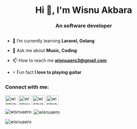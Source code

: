 <h1 align="center">Hi 👋, I'm Wisnu Akbara</h1>
<h3 align="center">An software developer</h3>
<p align="left"> <a href="https://twitter.com/" target="blank"><img src="https://img.shields.io/twitter/follow/?logo=twitter&style=for-the-badge" alt="" /></a> </p>

- 🌱 I’m currently learning **Laravel, Golang**

- 💬 Ask me about **Music, Coding**

- 📫 How to reach me **wisnuaero3@gmail.com**

- ⚡ Fun fact **I love to playing guitar**

<h3 align="left">Connect with me:</h3>
<p align="left">
<a href="https://linkedin.com/in/wisnuakbara" target="blank"><img align="center" src="https://raw.githubusercontent.com/rahuldkjain/github-profile-readme-generator/master/src/images/icons/Social/linked-in-alt.svg" alt="wisnuakbara" height="30" width="40" /></a>
<a href="https://instagram.com/wisnuuakbr_" target="blank"><img align="center" src="https://raw.githubusercontent.com/rahuldkjain/github-profile-readme-generator/master/src/images/icons/Social/instagram.svg" alt="wisnuuakbr_" height="30" width="40" /></a>
<a href="https://www.behance.net/wisnuaero" target="blank"><img align="center" src="https://raw.githubusercontent.com/rahuldkjain/github-profile-readme-generator/master/src/images/icons/Social/behance.svg" alt="wisnuaero" height="30" width="40" /></a>
<a href="https://discord.gg/wisnuakbara" target="blank"><img align="center" src="https://raw.githubusercontent.com/rahuldkjain/github-profile-readme-generator/master/src/images/icons/Social/discord.svg" alt="wisnuakbara" height="30" width="40" /></a>
</p>

<p><img align="left" src="https://github-readme-stats.vercel.app/api/top-langs?username=wisnuaero&show_icons=true&theme=tokyonight&locale=en&layout=compact" alt="wisnuaero" /></p>

<p>&nbsp;<img align="center" src="https://github-readme-stats.vercel.app/api?username=wisnuaero&show_icons=true&theme=gruvbox&locale=en" alt="wisnuaero" /></p>

<p><img align="center" src="https://github-readme-streak-stats.herokuapp.com/?user=wisnuaero&theme=dark" alt="wisnuaero" /></p>

